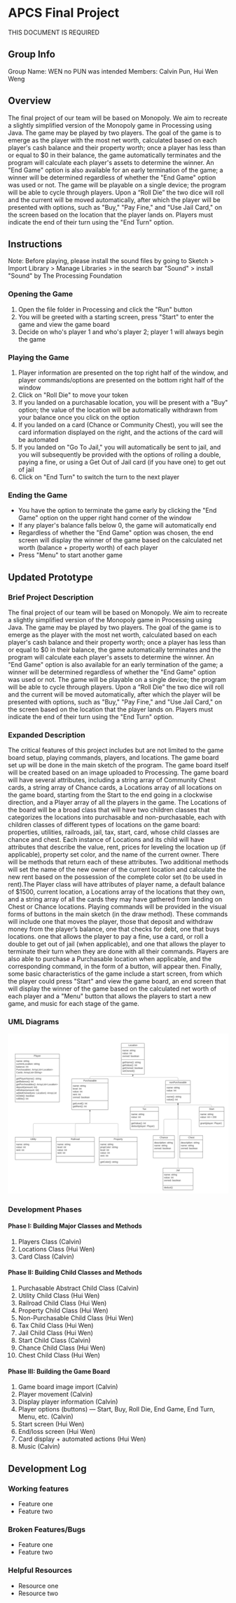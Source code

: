 # APCS Final Project
THIS DOCUMENT IS REQUIRED
## Group Info
Group Name: WEN no PUN was intended
Members: Calvin Pun, Hui Wen Weng
## Overview
The final project of our team will be based on Monopoly. We aim to recreate a slightly simplified version of the Monopoly game in Processing using Java. The game may be played by two players. The goal of the game is to emerge as the player with the most net worth, calculated based on each player's cash balance and their property worth; once a player has less than or equal to $0 in their balance, the game automatically terminates and the program will calculate each player's assets to determine the winner. An "End Game" option is also available for an early termination of the game; a winner will be determined regardless of whether the "End Game" option was used or not. The game will be playable on a single device; the program will be able to cycle through players. Upon a “Roll Die” the two dice will roll and the current will be moved automatically, after which the player will be presented with options, such as "Buy," "Pay Fine," and "Use Jail Card," on the screen based on the location that the player lands on. Players must indicate the end of their turn using the "End Turn" option.
## Instructions
Note: Before playing, please install the sound files by going to Sketch > Import Library > Manage Libraries > in the search bar "Sound" > install "Sound" by The Processing Foundation
### Opening the Game
1. Open the file folder in Processing and click the "Run" button
2. You will be greeted with a starting screen, press "Start" to enter the game and view the game board
3. Decide on who's player 1 and who's player 2; player 1 will always begin the game
### Playing the Game
1. Player information are presented on the top right half of the window, and player commands/options are presented on the bottom right half of the window
2. Click on "Roll Die" to move your token
3. If you landed on a purchasable location, you will be present with a "Buy" option; the value of the location will be automatically withdrawn from your balance once you click on the option
4. If you landed on a card (Chance or Community Chest), you will see the card information displayed on the right, and the actions of the card will be automated
5. If you landed on "Go To Jail," you will automatically be sent to jail, and you will subsequently be provided with the options of rolling a double, paying a fine, or using a Get Out of Jail card (if you have one) to get out of jail
7. Click on "End Turn" to switch the turn to the next player 
### Ending the Game
* You have the option to terminate the game early by clicking the "End Game" option on the upper right hand corner of the window
* If any player's balance falls below 0, the game will automatically end
* Regardless of whether the "End Game" option was chosen, the end screen will display the winner of the game based on the calculated net worth (balance + property worth) of each player
* Press "Menu" to start another game
## Updated Prototype
### Brief Project Description
The final project of our team will be based on Monopoly. We aim to recreate a slightly simplified version of the Monopoly game in Processing using Java. The game may be played by two players. The goal of the game is to emerge as the player with the most net worth, calculated based on each player's cash balance and their property worth; once a player has less than or equal to $0 in their balance, the game automatically terminates and the program will calculate each player's assets to determine the winner. An "End Game" option is also available for an early termination of the game; a winner will be determined regardless of whether the "End Game" option was used or not. The game will be playable on a single device; the program will be able to cycle through players. Upon a “Roll Die” the two dice will roll and the current will be moved automatically, after which the player will be presented with options, such as "Buy," "Pay Fine," and "Use Jail Card," on the screen based on the location that the player lands on. Players must indicate the end of their turn using the "End Turn" option.
### Expanded Description
The critical features of this project includes but are not limited to the game board setup, playing commands, players, and locations. The game board set up will be done in the main sketch of the program. The game board itself will be created based on an image uploaded to Processing. The game board will have several attributes, including a string array of Community Chest cards, a string array of Chance cards, a Locations array of all locations on the game board, starting from the Start to the end going in a clockwise direction, and a Player array of all the players in the game. The Locations of the board will be a broad class that will have two children classes that categorizes the locations into purchasable and non-purchasable, each with children classes of different types of locations on the game board: properties, utilities, railroads, jail, tax, start, card, whose child classes are chance and chest. Each instance of Locations and its child will have attributes that describe the value, rent, prices for leveling the location up (if applicable), property set color, and the name of the current owner. There will be methods that return each of these attributes. Two additional methods will set the name of the new owner of the current location and calculate the new rent based on the possession of the complete color set (to be used in rent).The Player class will have attributes of player name, a default balance of $1500, current location, a Locations array of the locations that they own, and a string array of all the cards they may have gathered from landing on Chest or Chance locations. Playing commands will be provided in the visual forms of buttons in the main sketch (in the draw method). These commands will include one that moves the player, those that deposit and withdraw money from the player’s balance, one that checks for debt, one that buys locations. one that allows the player to pay a fine, use a card, or roll a double to get out of jail (when applicable), and one that allows the player to terminate their turn when they are done with all their commands. Players are also able to purchase a Purchasable location when applicable, and the corresponding command, in the form of a button, will appear then. Finally, some basic characteristics of the game include a start screen, from which the player could press "Start" and view the game board, an end screen that will display the winner of the game based on the calculated net worth of each player and a "Menu" button that allows the players to start a new game, and music for each stage of the game.
### UML Diagrams
![UML](UML.png)
### Development Phases
#### Phase I: Building Major Classes and Methods
1. Players Class (Calvin)
2. Locations Class (Hui Wen)
3. Card Class (Calvin)
#### Phase II: Building Child Classes and Methods
1. Purchasable Abstract Child Class (Calvin)
2. Utility Child Class (Hui Wen)
3. Railroad Child Class (Hui Wen)
4. Property Child Class (Hui Wen)
5. Non-Purchasable Child Class (Hui Wen)
6. Tax Child Class (Hui Wen)
7. Jail Child Class (Hui Wen)
8. Start Child Class (Calvin)
9. Chance Child Class (Hui Wen)
10. Chest Child Class (Hui Wen)
#### Phase III: Building the Game Board
1. Game board image import (Calvin)
2. Player movement (Calvin)
3. Display player information (Calvin)
4. Player options (buttons) — Start, Buy, Roll Die, End Game, End Turn, Menu, etc. (Calvin)
5. Start screen (Hui Wen)
6. End/loss screen (Hui Wen)
7. Card display + automated actions (Hui Wen)
8. Music (Calvin)
## Development Log
### Working features
* Feature one
* Feature two
### Broken Features/Bugs
* Feature one
* Feature two
### Helpful Resources
* Resource one
* Resource two
